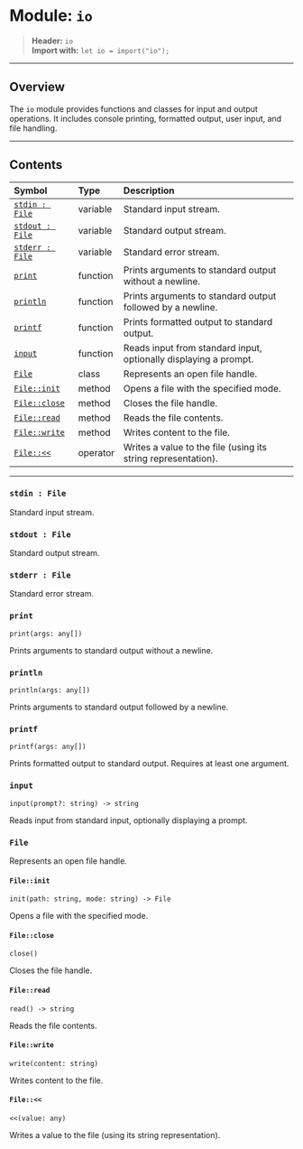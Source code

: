 # Module: `io`

> **Header:** `io`  
> **Import with:** `let io = import("io");`

---

## Overview

The `io` module provides functions and classes for input and output operations.
It includes console printing, formatted output, user input, and file handling.

---

## Contents

| Symbol | Type | Description |
|:--------|:------|:-------------|
| [`stdin : File`](#stdin--file) | variable | Standard input stream. |
| [`stdout : File`](#stdout--file) | variable | Standard output stream. |
| [`stderr : File`](#stderr--file) | variable | Standard error stream. |
| [`print`](#print) | function | Prints arguments to standard output without a newline. |
| [`println`](#println) | function | Prints arguments to standard output followed by a newline. |
| [`printf`](#printf) | function | Prints formatted output to standard output. |
| [`input`](#input) | function | Reads input from standard input, optionally displaying a prompt. |
| [`File`](#file) | class | Represents an open file handle. |
| [`File::init`](#fileinit) | method | Opens a file with the specified mode. |
| [`File::close`](#fileclose) | method | Closes the file handle. |
| [`File::read`](#fileread) | method | Reads the file contents. |
| [`File::write`](#filewrite) | method | Writes content to the file. |
| [`File::<<`](#file) | operator | Writes a value to the file (using its string representation). |

---

### `stdin : File` <a name="stdin--file"></a>

Standard input stream.

### `stdout : File` <a name="stdout--file"></a>

Standard output stream.

### `stderr : File` <a name="stderr--file"></a>

Standard error stream.

### `print` <a name="print"></a>

```xylia
print(args: any[])
```

Prints arguments to standard output without a newline.

### `println` <a name="println"></a>

```xylia
println(args: any[])
```

Prints arguments to standard output followed by a newline.

### `printf` <a name="printf"></a>

```xylia
printf(args: any[])
```

Prints formatted output to standard output.
Requires at least one argument.

### `input` <a name="input"></a>

```xylia
input(prompt?: string) -> string
```

Reads input from standard input, optionally displaying a prompt.

### `File` <a name="file"></a>

Represents an open file handle.

#### `File::init` <a name="fileinit"></a>

```xylia
init(path: string, mode: string) -> File
```

Opens a file with the specified mode.

#### `File::close` <a name="fileclose"></a>

```xylia
close()
```

Closes the file handle.

#### `File::read` <a name="fileread"></a>

```xylia
read() -> string
```

Reads the file contents.

#### `File::write` <a name="filewrite"></a>

```xylia
write(content: string)
```

Writes content to the file.

#### `File::<<` <a name="file"></a>

```xylia
<<(value: any)
```

Writes a value to the file (using its string representation).

